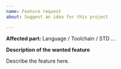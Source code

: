 ```yaml
---
name: Feature request
about: Suggest an idea for this project

---
```


**Affected part:** Language / Toolchain / STD ...

**Description of the wanted feature**

Describe the feature here.
